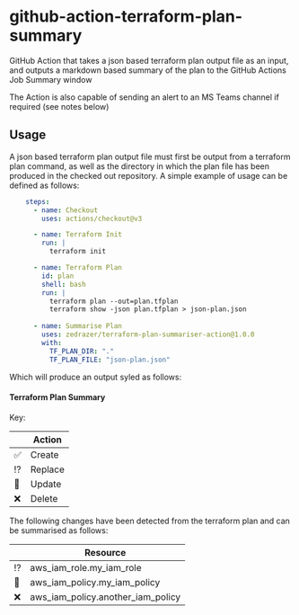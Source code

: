 # github-action-terraform-plan-summary

GitHub Action that takes a json based terraform plan output file as an input, and outputs a markdown based summary of the plan to the GitHub Actions Job Summary window

The Action is also capable of sending an alert to an MS Teams channel if required (see notes below)

## Usage

A json based terraform plan output file must first be output from a terraform plan command, as well as the directory in which the plan file has been produced in the checked out repository. A simple example of usage can be defined as follows:

```yaml
    steps:
      - name: Checkout
        uses: actions/checkout@v3

      - name: Terraform Init
        run: |
          terraform init

      - name: Terraform Plan
        id: plan
        shell: bash
        run: |
          terraform plan --out=plan.tfplan
          terraform show -json plan.tfplan > json-plan.json
      
      - name: Summarise Plan
        uses: zedrazer/terraform-plan-summariser-action@1.0.0
        with:
          TF_PLAN_DIR: "."
          TF_PLAN_FILE: "json-plan.json"
```

Which will produce an output syled as follows:

#### Terraform Plan Summary

Key:

|                       | Action |
| -----------           | -------------- |
| :white_check_mark:    | Create |
| :interrobang:         | Replace |
| :wrench:              | Update |
| :x:                   | Delete |

The following changes have been detected from the terraform plan and can be summarised as follows:

|             | Resource |
| ----------- | -------------- |
| :interrobang: | aws_iam_role.my_iam_role |
| :wrench: | aws_iam_policy.my_iam_policy |
| :x:      | aws_iam_policy.another_iam_policy |

